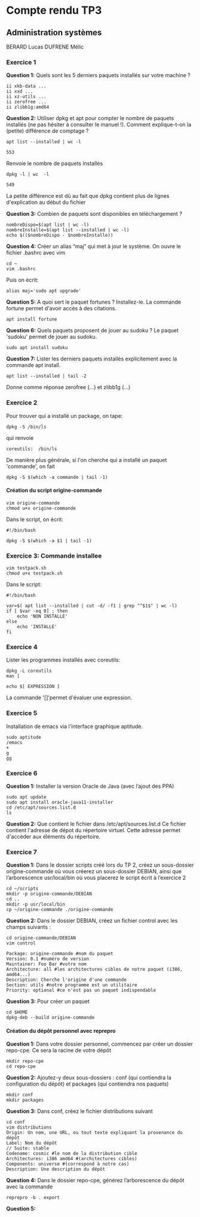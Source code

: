 # Compte rendu TP3
## Administration systèmes
BERARD Lucas
DUFRENE Mélic


### Exercice 1

**Question 1:** Quels sont les 5 derniers paquets installés sur votre machine ?
```
ii xkb-data ...
ii xxd ...
ii xz-utils ...
ii zerofree ...
ii zlibb1g:amd64
```

**Question 2:** Utiliser dpkg et apt pour compter le nombre de paquets installés (ne pas hésiter à consulter le manuel !).
Comment explique-t-on la (petite) différence de comptage ?

```
apt list --installed | wc -l

553
```
Renvoie le nombre de paquets installés
```
dpkg -l | wc  -l

549
```
La petite différence est dû au fait que dpkg contient plus de lignes d'explication au début du fichier


**Question 3:** Combien de paquets sont disponibles en téléchargement ?
```
nombreDispo=$(apt list | wc -l)
nombreInstalle=$(apt list --installed | wc -l)
echo $(($nombreDispo - $nombreInstalle))
```


**Question 4:** Créer un alias “maj” qui met à jour le système.
On ouvre le fichier .bashrc avec vim
```
cd ~
vim .bashrc
```
Puis on écrit:
```
alias maj='sudo apt upgrade'
```

**Question 5:** A quoi sert le paquet fortunes ? Installez-le.
La commande fortune permet d'avoir accès à des citations.
```
apt install fortune
```

**Question 6:** Quels paquets proposent de jouer au sudoku ?
Le paquet 'sudoku' permet de jouer au sudoku.
```
sudo apt install sudoku
```

**Question 7:** Lister les derniers paquets installés explicitement avec la commande apt install.
```
apt list --installed | tail -2
```
Donne comme réponse zerofree (...) et zlibb1g (...)

### Exercice 2
Pour trouver qui a installé un package, on tape:
```
dpkg -S /bin/ls
```
qui renvoie
```
coreutils:  /bin/ls
```
De manière plus générale, si l'on cherche qui a installé un paquet 'commande', on fait
```
dpkg -S $(which -a commande | tail -1)
```
#### Création du script origine-commande

```
vim origine-commande
chmod u+x origine-commande
```
Dans le script, on écrit:
```
#!/bin/bash

dpkg -S $(which -a $1 | tail -1)
```
### Exercice 3: Commande installee

```
vim testpack.sh
chmod u+x testpack.sh
```
Dans le script:
```
#!/bin/bash

var=$( apt list --installed | cut -d/ -f1 | grep "^$1$" | wc -l)
if [ $var -eq 0] ; then
    echo 'NON INSTALLE'
else
    echo 'INSTALLE'
fi
```

### Exercice 4
Lister les programmes installés avec coreutils:
```
dpkg -L coreutils
man [

echo $[ EXPRESSION ]
```
La commande '[]'permet d'évaluer une expression.

### Exercice 5
Installation de emacs via l'interface graphique aptitude.
```
sudo aptitude
/emacs
+
g
gg
```
### Exercice 6
**Question 1:** Installer la version Oracle de Java (avec l’ajout des PPA)
```sudo add-apt-repository ppa:linuxuprising/java
sudo apt update
sudo apt install oracle-java11-installer
cd /etc/apt/sources.list.d
ls
```
**Question 2:** Que contient le fichier dans /etc/apt/sources.list.d
Ce fichier contient l'adresse de dépot du répertoire virtuel. Cette adresse permet d'accéder aux éléments du répertoire.

### Exercice 7

**Question 1:**
Dans le dossier scripts créé lors du TP 2, créez un sous-dossier origine-commande où vous créerez un
sous-dossier DEBIAN, ainsi que l’arborescence usr/local/bin où vous placerez le script écrit à l’exercice 2

```
cd ~/scripts
mkdir -p origine-commande/DEBIAN
cd ..
mkdir -p usr/local/bin
cp ~/origine-commande ./origine-commande
```

**Question 2:**  Dans le dossier DEBIAN, créez un fichier control avec les champs suivants :

```
cd origine-commande/DEBIAN
vim control

Package: origine-commande #nom du paquet
Version: 0.1 #numéro de version
Maintainer: Foo Bar #votre nom
Architecture: all #les architectures cibles de notre paquet (i386, amd64...)
Description: Cherche l'origine d'une commande
Section: utils #notre programme est un utilitaire
Priority: optional #ce n'est pas un paquet indispendable
```

**Question 3:**  Pour créer un paquet
```
cd $HOME
dpkg-deb --build origine-commande
```

#### Création du dépôt personnel avec reprepro

**Question 1:** Dans votre dossier personnel, commencez par créer un dossier repo-cpe. Ce sera la racine de votre
dépôt
```
mkdir repo-cpe
cd repo-cpe
```

**Question 2:** Ajoutez-y deux sous-dossiers : conf (qui contiendra la configuration du dépôt) et packages (qui contiendra nos paquets)
```
mkdir conf
mkdir packages
```

**Question 3:** Dans conf, créez le fichier distributions suivant
```
cd conf
vim distributions
Origin: Un nom, une URL, ou tout texte expliquant la provenance du dépôt
Label: Nom du dépôt
// Suite: stable
Codename: cosmic #le nom de la distribution cible
Architectures: i386 amd64 #(architectures cibles)
Components: universe #(correspond à notre cas)
Description: Une description du dépôt
```

**Question 4:** Dans le dossier repo-cpe, générez l’arborescence du dépôt avec la commande
```
reprepro -b . export
```

**Question 5:**

